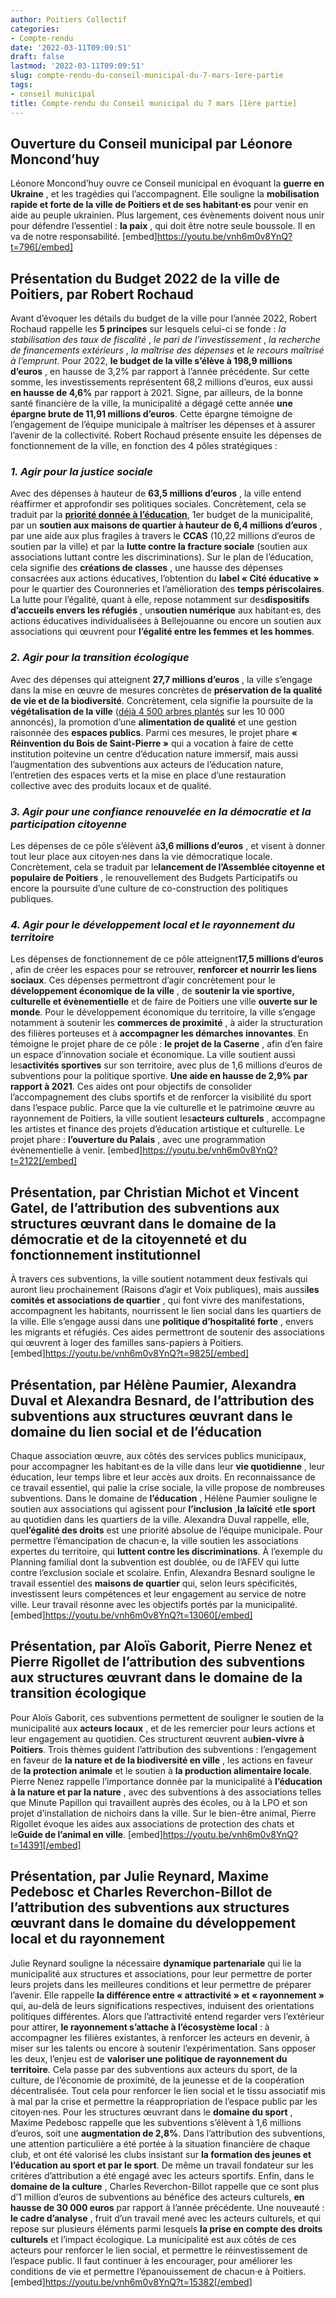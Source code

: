 ```yaml
---
author: Poitiers Collectif
categories:
- Compte-rendu
date: '2022-03-11T09:09:51'
draft: false
lastmod: '2022-03-11T09:09:51'
slug: compte-rendu-du-conseil-municipal-du-7-mars-1ere-partie
tags:
- conseil municipal
title: Compte-rendu du Conseil municipal du 7 mars [1ère partie]
---
```


## **Ouverture du Conseil municipal par Léonore Moncond’huy**

Léonore Moncond’huy ouvre ce Conseil municipal en évoquant la **guerre en Ukraine** , et les tragédies qui l’accompagnent. Elle souligne la **mobilisation rapide et forte de la ville de Poitiers et de ses habitant·es** pour venir en aide au peuple ukrainien. Plus largement, ces évènements doivent nous unir pour défendre l’essentiel : **la paix** , qui doit être notre seule boussole. Il en va de notre responsabilité. [embed]https://youtu.be/vnh6m0v8YnQ?t=796[/embed] 

## 

## **Présentation du Budget 2022 de la ville de Poitiers, par Robert Rochaud**

Avant d’évoquer les détails du budget de la ville pour l’année 2022, Robert Rochaud rappelle les **5 principes** sur lesquels celui-ci se fonde : _la stabilisation des taux de fiscalité_ , _le pari de l’investissement_ , _la recherche de financements extérieurs_ , _la maîtrise des dépenses_ et _le recours maîtrisé à l’emprunt_. Pour 2022, **le budget de la ville s’élève à 198,9 millions d’euros** , en hausse de 3,2% par rapport à l’année précédente. Sur cette somme, les investissements représentent 68,2 millions d’euros, eux aussi **en hausse de 4,6%** par rapport à 2021. Signe, par ailleurs, de la bonne santé financière de la ville, la municipalité a dégagé cette année **une épargne brute de 11,91 millions d’euros**. Cette épargne témoigne de l’engagement de l’équipe municipale à maîtriser les dépenses et à assurer l’avenir de la collectivité. Robert Rochaud présente ensuite les dépenses de fonctionnement de la ville, en fonction des 4 pôles stratégiques : 

### **_1\. Agir pour la justice sociale_**

Avec des dépenses à hauteur de **63,5 millions d’euros** , la ville entend réaffirmer et approfondir ses politiques sociales. Concrètement, cela se traduit par la [**priorité donnée à l’éducation**](https://poitierscollectif.fr/blog/2022/03/02/expression-politique-mars-2022/), 1er budget de la municipalité, par un **soutien aux maisons de quartier à hauteur de 6,4 millions d’euros** , par une aide aux plus fragiles à travers le **CCAS** (10,22 millions d’euros de soutien par la ville) et par la **lutte contre la fracture sociale** (soutien aux associations luttant contre les discriminations). Sur le plan de l’éducation, cela signifie des **créations de classes** , une hausse des dépenses consacrées aux actions éducatives, l’obtention du **label « Cité éducative »** pour le quartier des Couronneries et l’amélioration des **temps périscolaires**. La lutte pour l’égalité, quant à elle, repose notamment sur des**dispositifs d’accueils envers les réfugiés** , un**soutien numérique** aux habitant·es, des actions éducatives individualisées à Bellejouanne ou encore un soutien aux associations qui œuvrent pour **l’égalité entre les femmes et les hommes**. 

### **_2\. Agir pour la transition écologique_**

Avec des dépenses qui atteignent **27,7 millions d’euros** , la ville s’engage dans la mise en œuvre de mesures concrètes de **préservation de la qualité de vie et de la biodiversité**. Concrètement, cela signifie la poursuite de la **végétalisation de la ville** ([déjà 4 500 arbres plantés](https://www.lanouvellerepublique.fr/poitiers/dossier-nr-quelle-place-pour-les-arbres-a-poitiers) sur les 10 000 annoncés), la promotion d’une **alimentation de qualité** et une gestion raisonnée des **espaces publics**. Parmi ces mesures, le projet phare **« Réinvention du Bois de Saint-Pierre »** qui a vocation à faire de cette institution poitevine un centre d’éducation nature immersif, mais aussi l’augmentation des subventions aux acteurs de l’éducation nature, l’entretien des espaces verts et la mise en place d’une restauration collective avec des produits locaux et de qualité. 

### **_3\. Agir pour une confiance renouvelée en la démocratie et la participation citoyenne_**

Les dépenses de ce pôle s’élèvent à**3,6 millions d’euros** , et visent à donner tout leur place aux citoyen·nes dans la vie démocratique locale. Concrètement, cela se traduit par le**lancement de l’Assemblée citoyenne et populaire de Poitiers** , le renouvellement des Budgets Participatifs ou encore la poursuite d’une culture de co-construction des politiques publiques. 

### **_4\. Agir pour le développement local et le rayonnement du territoire_**

Les dépenses de fonctionnement de ce pôle atteignent**17,5 millions d’euros** , afin de créer les espaces pour se retrouver, **renforcer et nourrir les liens sociaux**. Ces dépenses permettront d’agir concrètement pour le **développement économique de la ville** , de **soutenir la vie sportive, culturelle et évènementielle** et de faire de Poitiers une ville **ouverte sur le monde**. Pour le développement économique du territoire, la ville s’engage notamment à soutenir les **commerces de proximité** , à aider la structuration des filières porteuses et à **accompagner les démarches innovantes**. En témoigne le projet phare de ce pôle : **le projet de la Caserne** , afin d’en faire un espace d’innovation sociale et économique. La ville soutient aussi les**activités sportives** sur son territoire, avec plus de 1,6 millions d’euros de subventions pour la politique sportive. **Une aide en hausse de 2,9% par rapport à 2021**. Ces aides ont pour objectifs de consolider l’accompagnement des clubs sportifs et de renforcer la visibilité du sport dans l’espace public. Parce que la vie culturelle et le patrimoine œuvre au rayonnement de Poitiers, la ville soutient les**acteurs culturels** , accompagne les artistes et finance des projets d’éducation artistique et culturelle. Le projet phare : **l’ouverture du Palais** , avec une programmation évènementielle à venir. [embed]https://youtu.be/vnh6m0v8YnQ?t=2122[/embed]  

## **Présentation, par Christian Michot et Vincent Gatel, de l’attribution des subventions aux structures œuvrant dans le domaine de la démocratie et de la citoyenneté et du fonctionnement institutionnel**

À travers ces subventions, la ville soutient notamment deux festivals qui auront lieu prochainement (Raisons d’agir et Voix publiques), mais aussi**les comités et associations de quartier** , qui font vivre des manifestations, accompagnent les habitants, nourrissent le lien social dans les quartiers de la ville. Elle s’engage aussi dans une **politique d’hospitalité forte** , envers les migrants et réfugiés. Ces aides permettront de soutenir des associations qui œuvrent à loger des familles sans-papiers à Poitiers. [embed]https://youtu.be/vnh6m0v8YnQ?t=9825[/embed] 

## 

## **Présentation, par Hélène Paumier, Alexandra Duval et Alexandra Besnard, de l’attribution des subventions aux structures œuvrant dans le domaine du lien social et de l’éducation**

Chaque association œuvre, aux côtés des services publics municipaux, pour accompagner les habitant·es de la ville dans leur **vie quotidienne** , leur éducation, leur temps libre et leur accès aux droits. En reconnaissance de ce travail essentiel, qui palie la crise sociale, la ville propose de nombreuses subventions. Dans le domaine de **l’éducation** , Hélène Paumier souligne le soutien aux associations qui agissent pour **l’inclusion** ,**la laïcité** et**le sport** au quotidien dans les quartiers de la ville. Alexandra Duval rappelle, elle, que**l’égalité des droits** est une priorité absolue de l’équipe municipale. Pour permettre l’émancipation de chacun·e, la ville soutien les associations expertes du territoire, qui **luttent contre les discriminations**. À l’exemple du Planning familial dont la subvention est doublée, ou de l’AFEV qui lutte contre l’exclusion sociale et scolaire. Enfin, Alexandra Besnard souligne le travail essentiel des **maisons de quartier** qui, selon leurs spécificités, investissent leurs compétences et leur engagement au service de notre ville. Leur travail résonne avec les objectifs portés par la municipalité. [embed]https://youtu.be/vnh6m0v8YnQ?t=13060[/embed]  

## **Présentation, par Aloïs Gaborit, Pierre Nenez et Pierre Rigollet de l’attribution des subventions aux structures œuvrant dans le domaine de la transition écologique**

Pour Aloïs Gaborit, ces subventions permettent de souligner le soutien de la municipalité aux **acteurs locaux** , et de les remercier pour leurs actions et leur engagement au quotidien. Ces structurent œuvrent au**bien-vivre à Poitiers**. Trois thèmes guident l’attribution des subventions : l’engagement en faveur de **la nature et de la biodiversité en ville** , les actions en faveur de **la protection animale** et le soutien à **la production alimentaire locale**. Pierre Nenez rappelle l’importance donnée par la municipalité à **l’éducation à la nature et par la nature** , avec des subventions à des associations telles que Minute Papillon qui travaillent auprès des écoles, ou à la LPO et son projet d’installation de nichoirs dans la ville. Sur le bien-être animal, Pierre Rigollet évoque les aides aux associations de protection des chats et le**Guide de l’animal en ville**. [embed]https://youtu.be/vnh6m0v8YnQ?t=14391[/embed]  

## **Présentation, par Julie Reynard, Maxime Pedebosc et Charles Reverchon-Billot de l’attribution des subventions aux structures œuvrant dans le domaine du développement local et du rayonnement**

Julie Reynard souligne la nécessaire **dynamique partenariale** qui lie la municipalité aux structures et associations, pour leur permettre de porter leurs projets dans les meilleures conditions et leur permettre de préparer l’avenir. Elle rappelle **la différence entre « attractivité » et « rayonnement »** qui, au-delà de leurs significations respectives, induisent des orientations politiques différentes. Alors que l’attractivité entend regarder vers l’extérieur pour attirer, **le rayonnement s’attache à l’écosystème local** : à accompagner les filières existantes, à renforcer les acteurs en devenir, à miser sur les talents ou encore à soutenir l’expérimentation. Sans opposer les deux, l’enjeu est de **valoriser une politique de rayonnement du territoire**. Cela passe par des subventions aux acteurs du sport, de la culture, de l’économie de proximité, de la jeunesse et de la coopération décentralisée. Tout cela pour renforcer le lien social et le tissu associatif mis à mal par la crise et permettre la réappropriation de l’espace public par les citoyen·nes. Pour les structures œuvrant dans le **domaine du sport** , Maxime Pedebosc rappelle que les subventions s’élèvent à 1,6 millions d’euros, soit une **augmentation de 2,8%**. Dans l’attribution des subventions, une attention particulière a été portée à la situation financière de chaque club, et ont été valorisé les clubs insistant sur **la formation des jeunes et l’éducation au sport et par le sport**. De même un travail fondateur sur les critères d’attribution a été engagé avec les acteurs sportifs. Enfin, dans le **domaine de la culture** , Charles Reverchon-Billot rappelle que ce sont plus d’1 million d’euros de subventions au bénéfice des acteurs culturels, **en hausse de 30 000 euros** par rapport à l’année précédente. Une nouveauté : **le cadre d’analyse** , fruit d’un travail mené avec les acteurs culturels, et qui repose sur plusieurs éléments parmi lesquels **la prise en compte des droits culturels** et l’impact écologique. La municipalité est aux côtés de ces acteurs pour renforcer le lien social, et permettre le réinvestissement de l’espace public. Il faut continuer à les encourager, pour améliorer les conditions de vie et permettre l’épanouissement de chacun·e à Poitiers. [embed]https://youtu.be/vnh6m0v8YnQ?t=15382[/embed]
